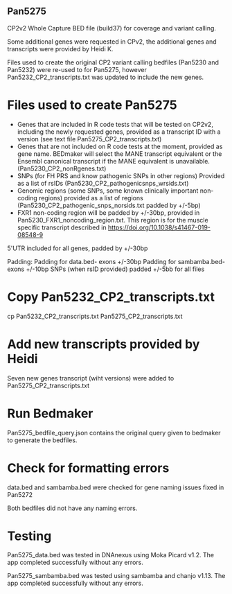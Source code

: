 ## Pan5275

CP2v2 Whole Capture BED file (build37) for coverage and variant calling.

Some additional genes were requested in CPv2, the additional genes and transcripts were provided by Heidi K.

Files used to create the original CP2 variant calling bedfiles (Pan5230 and Pan5232) were re-used to for Pan5275, however Pan5232_CP2_transcripts.txt was updated to include the new genes.


# Files used to create Pan5275
- Genes that are included in R code tests that will be tested on CP2v2, including the newly requested genes, provided as a transcript ID with a version (see text file Pan5275_CP2_transcripts.txt)
- Genes that are not included on R code tests at the moment, provided as gene name. BEDmaker will select the MANE transcript equivalent or the Ensembl canonical transcript if the MANE equivalent is unavailable. (Pan5230_CP2_nonRgenes.txt)
- SNPs (for FH PRS and know pathogenic SNPs in other regions) Provided as a list of rsIDs (Pan5230_CP2_pathogenicsnps_wrsids.txt)
- Genomic regions (some SNPs, some known clinically important non-coding regions) provided as a list of regions
(Pan5230_CP2_pathogenic_snps_norsids.txt padded by +/-5bp)
- FXR1 non-coding region will be padded by +/-30bp, provided in Pan5230_FXR1_noncoding_region.txt. This region is for the muscle specific transcript described in https://doi.org/10.1038/s41467-019-08548-9

5'UTR included for all genes, padded by +/-30bp

Padding:
Padding for data.bed- exons +/-30bp
Padding for sambamba.bed- exons +/-10bp
SNPs (when rsID provided) padded +/-5bb for all files


# Copy Pan5232_CP2_transcripts.txt

cp Pan5232_CP2_transcripts.txt Pan5275_CP2_transcripts.txt

# Add new transcripts provided by Heidi

Seven new genes transcript (wiht versions) were added to Pan5275_CP2_transcripts.txt

# Run Bedmaker
Pan5275_bedfile_query.json contains the original query given to bedmaker to generate the bedfiles.

# Check for formatting errors
data.bed and sambamba.bed were checked for gene naming issues fixed in Pan5272

Both bedfiles did not have any naming errors.

# Testing 
Pan5275_data.bed was tested in DNAnexus using Moka Picard v1.2. The app completed successfully without any errors.

Pan5275_sambamba.bed was tested using sambamba and chanjo v1.13. The app completed successfully without any errors.